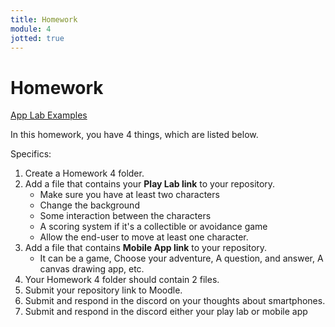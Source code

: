 ```yaml
---
title: Homework
module: 4
jotted: true
---
```


# Homework


<p>
<a href="https://github.com/Montana-Media-Arts/120_CreativeCoding1-Fall2023-Samples/tree/main/Homework%204" target="_blank">App Lab Examples</a>
</p>

In this homework, you have 4 things, which are listed below.

Specifics:

1. Create a Homework 4 folder.
2. Add a file that contains your <b>Play Lab link</b> to your repository.
   * Make sure you have at least two characters
   * Change the background
   * Some interaction between the characters
   * A scoring system if it's a collectible or avoidance game
   * Allow the end-user to move at least one character. 
3. Add a file that contains <b>Mobile App link</b> to your repository.
   * It can be a game, Choose your adventure, A question, and answer, A canvas drawing app, etc.
5. Your Homework 4 folder should contain 2 files.
6. Submit your repository link to Moodle.
7. Submit and respond in the discord on your thoughts about smartphones.
8. Submit and respond in the discord either your play lab or mobile app

